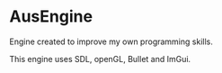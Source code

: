 # AusEngine

Engine created to improve my own programming skills.

This engine uses SDL, openGL, Bullet and ImGui.
